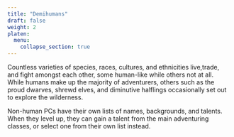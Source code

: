 ```yaml
---
title: "Demihumans"
draft: false
weight: 2
platen:
  menu:
    collapse_section: true
---
```


Countless varieties of species, races, cultures, and ethnicities live,trade, and fight amongst each other, some human-like while others not at all. While humans make up the majority of adventurers, others such as the proud dwarves, shrewd elves, and diminutive halflings occasionally set out to explore the wilderness.

Non-human PCs have their own lists of names, backgrounds, and talents. When they level up, they can gain a talent from the main adventuring classes, or select one from their own list instead.